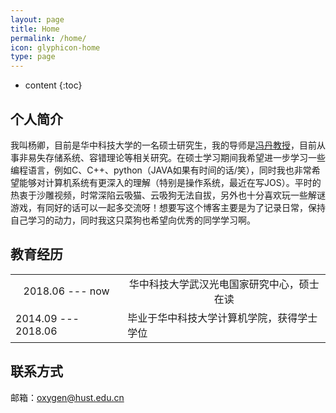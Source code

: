 ```yaml
---
layout: page
title: Home
permalink: /home/
icon: glyphicon-home
type: page
---
```


* content
{:toc}

## 个人简介
我叫杨卿，目前是华中科技大学的一名硕士研究生，我的导师是[冯丹教授](http://faculty.hust.edu.cn/dfeng/zh_CN/index.htm)，目前从事非易失存储系统、容错理论等相关研究。在硕士学习期间我希望进一步学习一些编程语言，例如C、C++、python（JAVA如果有时间的话/笑），同时我也非常希望能够对计算机系统有更深入的理解（特别是操作系统，最近在写JOS）。平时的热衷于沙雕视频，时常深陷云吸猫、云吸狗无法自拔，另外也十分喜欢玩一些解谜游戏，有同好的话可以一起多交流呀！想要写这个博客主要是为了记录日常，保持自己学习的动力，同时我这只菜狗也希望向优秀的同学学习啊。

## 教育经历
<table>
    <tr align="center">
        <td >2018.06 --- now</td>  
        <td > 华中科技大学武汉光电国家研究中心，硕士在读</td>	
    </tr>
    <tr>
	    <td>2014.09 --- 2018.06</td>
	    <td>毕业于华中科技大学计算机学院，获得学士学位</td>
	</tr>
</table>

## 联系方式
邮箱：oxygen@hust.edu.cn


